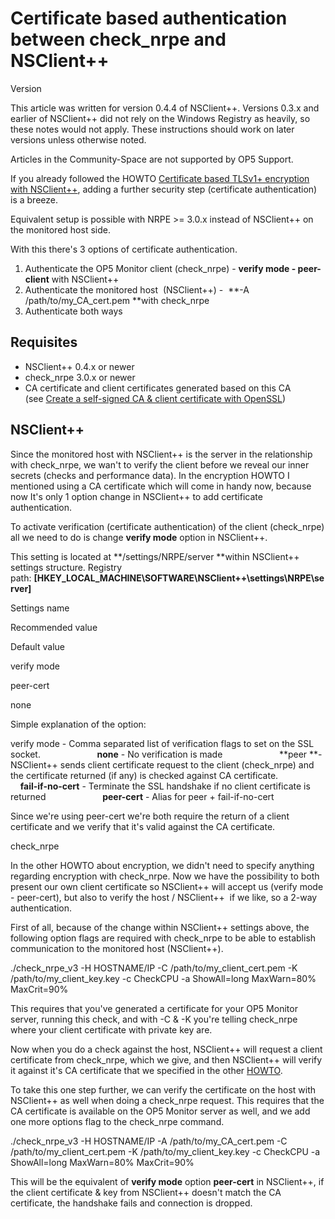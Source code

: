 # Certificate based authentication between check\_nrpe and NSClient++

Version

This article was written for version 0.4.4 of NSClient++. Versions 0.3.x and earlier of NSClient++ did not rely on the Windows Registry as heavily, so these notes would not apply. These instructions should work on later versions unless otherwise noted.

Articles in the Community-Space are not supported by OP5 Support.

If you already followed the HOWTO [Certificate based TLSv1+ encryption with NSClient++](Certificate_based_TLSv1+_encryption_with_NSClient++), adding a further security step (certificate authentication) is a breeze.

Equivalent setup is possible with NRPE \>= 3.0.x instead of NSClient++ on the monitored host side.

With this there's 3 options of certificate authentication.

1. Authenticate the OP5 Monitor client (check\_nrpe) - **verify mode - peer-client** with NSClient++
2. Authenticate the monitored host  (NSClient++) -  **-A /path/to/my\_CA\_cert.pem **with check\_nrpe
3. Authenticate both ways

## Requisites

- NSClient++ 0.4.x or newer
- check\_nrpe 3.0.x or newer
- CA certificate and client certificates generated based on this CA (see [Create a self-signed CA & client certificate with OpenSSL](Create_a_self-signed_CA_client_certificate_with_OpenSSL))

## NSClient++

Since the monitored host with NSClient++ is the server in the relationship with check\_nrpe, we wan't to verify the client before we reveal our inner secrets (checks and performance data).
In the encryption HOWTO I mentioned using a CA certificate which will come in handy now, because now It's only 1 option change in NSClient++ to add certificate authentication.

To activate verification (certificate authentication) of the client (check\_nrpe) all we need to do is change **verify mode** option in NSClient++.

This setting is located at **/settings/NRPE/server **within NSClient++ settings structure. Registry path: **[HKEY\_LOCAL\_MACHINE\\SOFTWARE\\NSClient++\\settings\\NRPE\\server]**

Settings name

Recommended value

Default value

verify mode

peer-cert

none

Simple explanation of the option:

verify mode - Comma separated list of verification flags to set on the SSL socket.
                      **none** - No verification is made
                      **peer **- NSClient++ sends client certificate request to the client (check\_nrpe) and the certificate returned (if any) is checked against CA certificate.
                      **fail-if-no-cert** - Terminate the SSL handshake if no client certificate is returned
                      **peer-cert** - Alias for peer + fail-if-no-cert

Since we're using peer-cert we're both require the return of a client certificate and we verify that it's valid against the CA certificate.

check\_nrpe

In the other HOWTO about encryption, we didn't need to specify anything regarding encryption with check\_nrpe. Now we have the possibility to both present our own client certificate so NSClient++ will accept us (verify mode - peer-cert), but also to verify the host / NSClient++  if we like, so a 2-way authentication.

First of all, because of the change within NSClient++ settings above, the following option flags are required with check\_nrpe to be able to establish communication to the monitored host (NSClient++).

./check\_nrpe\_v3 -H HOSTNAME/IP -C /path/to/my\_client\_cert.pem -K /path/to/my\_client\_key.key -c CheckCPU -a ShowAll=long MaxWarn=80% MaxCrit=90%

This requires that you've generated a certificate for your OP5 Monitor server, running this check, and with -C & -K you're telling check\_nrpe where your client certificate with private key are.

Now when you do a check against the host, NSClient++ will request a client certificate from check\_nrpe, which we give, and then NSClient++ will verify it against it's CA certificate that we specified in the other [HOWTO](Create_a_self-signed_CA_client_certificate_with_OpenSSL).

To take this one step further, we can verify the certificate on the host with NSClient++ as well when doing a check\_nrpe request. This requires that the CA certificate is available on the OP5 Monitor server as well, and we add one more options flag to the check\_nrpe command.

./check\_nrpe\_v3 -H HOSTNAME/IP -A /path/to/my\_CA\_cert.pem -C /path/to/my\_client\_cert.pem -K /path/to/my\_client\_key.key -c CheckCPU -a ShowAll=long MaxWarn=80% MaxCrit=90%

This will be the equivalent of **verify mode** option **peer-cert** in NSClient++, if the client certificate & key from NSClient++ doesn't match the CA certificate, the handshake fails and connection is dropped.
